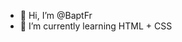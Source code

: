 - 👋 Hi, I’m @BaptFr
- 🌱 I’m currently learning HTML + CSS


<!---
BaptFr/BaptFr is a ✨ special ✨ repository because its `README.md` (this file) appears on your GitHub profile.
You can click the Preview link to take a look at your changes.
--->
